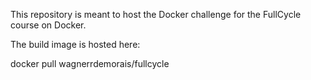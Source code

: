 This repository is meant to host the Docker challenge for the FullCycle course on Docker.

The build image is hosted here:

docker pull wagnerrdemorais/fullcycle
